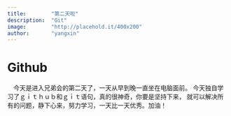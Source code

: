 ```yaml
---
title:        "第二天啦"
description:  "Git"
image:        "http://placehold.it/400x200"
author:       "yangxin"
---
```


Github
============


　今天是进入兄弟会的第二天了，一天从早到晚一直坐在电脑面前。
今天独自学习了ｇｉｔｈｕｂ和ｇｉｔ语句，真的很神奇，你要是坚持下来，
就可以解决所有的问题，静下心来，努力学习，一天比一天优秀。加油！








